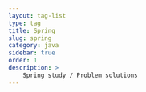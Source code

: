```yaml
---
layout: tag-list
type: tag
title: Spring
slug: spring
category: java
sidebar: true
order: 1
description: >
    Spring study / Problem solutions
---
```

